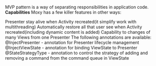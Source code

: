 MVP pattern  is a way of separating responsibilities in application code.
**Capabilities**
Moxy has a few killer features in other ways:

Presenter stay alive when Activity recreated(it simplify work with multithreading)
Automatically restore all that user see when Activity recreated(including dynamic content is added)
Capability to changes of many Views from one Presenter
The following annotations are available:
@InjectPresenter - annotation for Presenter lifecycle management
@InjectViewState - annotation for binding ViewState to Presenter
@StateStrategyType - annotation to control the strategy of adding and removing a command from the command queue in ViewState

